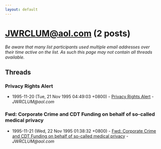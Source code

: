 ```yaml
---
layout: default
---
```


# JWRCLUM@aol.com (2 posts)

_Be aware that many list participants used multiple email addresses over their time active on the list. As such this page may not contain all threads available._

## Threads

### Privacy Rights Alert
+ 1995-11-20 (Tue, 21 Nov 1995 04:49:03 +0800) - [Privacy Rights Alert](/archive/1995/11/0aae1066d3d1ae7dc39f464921dd04e1b6c0e0de99eefa61dc88a9f05b3862ed) - _JWRCLUM@aol.com_

### Fwd: Corporate Crime and CDT Funding on behalf of so-called medical privacy
+ 1995-11-21 (Wed, 22 Nov 1995 01:38:32 +0800) - [Fwd: Corporate Crime and CDT Funding on behalf of so-called medical privacy](/archive/1995/11/be9f3acbf3db2a1a25a51dfe2ed593944c6444d92bf39b9a48d4d82693732684) - _JWRCLUM@aol.com_

